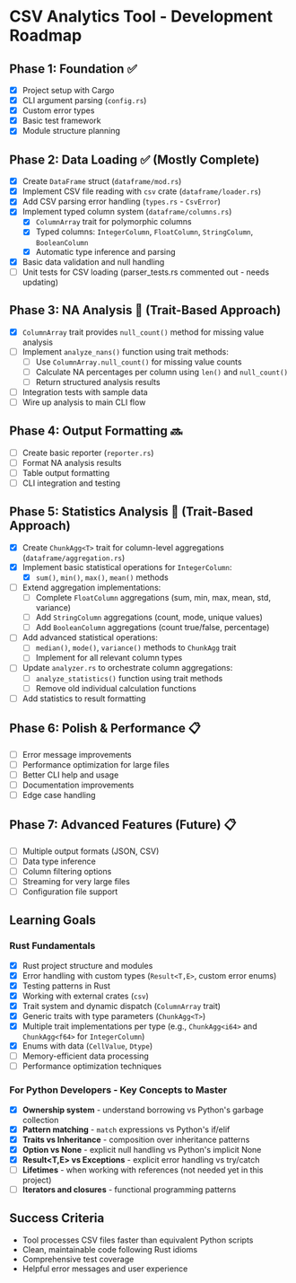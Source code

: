 # CSV Analytics Tool - Development Roadmap

## Phase 1: Foundation ✅
- [x] Project setup with Cargo
- [x] CLI argument parsing (`config.rs`)
- [x] Custom error types
- [x] Basic test framework
- [x] Module structure planning

## Phase 2: Data Loading ✅ (Mostly Complete)
- [x] Create `DataFrame` struct (`dataframe/mod.rs`) 
- [x] Implement CSV file reading with `csv` crate (`dataframe/loader.rs`)
- [x] Add CSV parsing error handling (`types.rs` - `CsvError`)
- [x] Implement typed column system (`dataframe/columns.rs`)
  - [x] `ColumnArray` trait for polymorphic columns
  - [x] Typed columns: `IntegerColumn`, `FloatColumn`, `StringColumn`, `BooleanColumn`
  - [x] Automatic type inference and parsing
- [x] Basic data validation and null handling
- [ ] Unit tests for CSV loading (parser_tests.rs commented out - needs updating)

## Phase 3: NA Analysis 🔄 (Trait-Based Approach)
- [x] `ColumnArray` trait provides `null_count()` method for missing value analysis
- [ ] Implement `analyze_nans()` function using trait methods:
  - [ ] Use `ColumnArray.null_count()` for missing value counts
  - [ ] Calculate NA percentages per column using `len()` and `null_count()`
  - [ ] Return structured analysis results
- [ ] Integration tests with sample data
- [ ] Wire up analysis to main CLI flow

## Phase 4: Output Formatting 🔜
- [ ] Create basic reporter (`reporter.rs`)
- [ ] Format NA analysis results
- [ ] Table output formatting
- [ ] CLI integration and testing

## Phase 5: Statistics Analysis 🔄 (Trait-Based Approach)
- [x] Create `ChunkAgg<T>` trait for column-level aggregations (`dataframe/aggregation.rs`)
- [x] Implement basic statistical operations for `IntegerColumn`:
  - [x] `sum()`, `min()`, `max()`, `mean()` methods
- [ ] Extend aggregation implementations:
  - [ ] Complete `FloatColumn` aggregations (sum, min, max, mean, std, variance)
  - [ ] Add `StringColumn` aggregations (count, mode, unique values)
  - [ ] Add `BooleanColumn` aggregations (count true/false, percentage)
- [ ] Add advanced statistical operations:
  - [ ] `median()`, `mode()`, `variance()` methods to `ChunkAgg` trait
  - [ ] Implement for all relevant column types
- [ ] Update `analyzer.rs` to orchestrate column aggregations:
  - [ ] `analyze_statistics()` function using trait methods
  - [ ] Remove old individual calculation functions
- [ ] Add statistics to result formatting

## Phase 6: Polish & Performance 📋
- [ ] Error message improvements
- [ ] Performance optimization for large files
- [ ] Better CLI help and usage
- [ ] Documentation improvements
- [ ] Edge case handling

## Phase 7: Advanced Features (Future) 📋
- [ ] Multiple output formats (JSON, CSV)
- [ ] Data type inference
- [ ] Column filtering options
- [ ] Streaming for very large files
- [ ] Configuration file support

## Learning Goals

### Rust Fundamentals
- [x] Rust project structure and modules
- [x] Error handling with custom types (`Result<T,E>`, custom error enums)
- [x] Testing patterns in Rust
- [x] Working with external crates (`csv`)
- [x] Trait system and dynamic dispatch (`ColumnArray` trait)
- [x] Generic traits with type parameters (`ChunkAgg<T>`)
- [x] Multiple trait implementations per type (e.g., `ChunkAgg<i64>` and `ChunkAgg<f64>` for `IntegerColumn`)
- [x] Enums with data (`CellValue`, `Dtype`)
- [ ] Memory-efficient data processing
- [ ] Performance optimization techniques

### For Python Developers - Key Concepts to Master
- [x] **Ownership system** - understand borrowing vs Python's garbage collection
- [x] **Pattern matching** - `match` expressions vs Python's if/elif
- [x] **Traits vs Inheritance** - composition over inheritance patterns
- [x] **Option<T> vs None** - explicit null handling vs Python's implicit None
- [x] **Result<T,E> vs Exceptions** - explicit error handling vs try/catch
- [ ] **Lifetimes** - when working with references (not needed yet in this project)
- [ ] **Iterators and closures** - functional programming patterns

## Success Criteria
- Tool processes CSV files faster than equivalent Python scripts
- Clean, maintainable code following Rust idioms
- Comprehensive test coverage
- Helpful error messages and user experience

